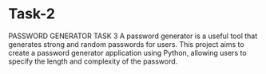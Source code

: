 # Task-2
PASSWORD GENERATOR  TASK 3  A password generator is a useful tool that generates strong and  random passwords for users. This project aims to create a password generator application using Python, allowing users to  specify the length and complexity of the password.

